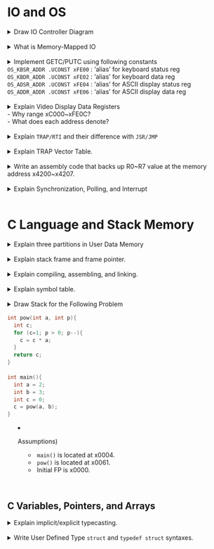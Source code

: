 # IO and OS

<details>
  <summary>Draw IO Controller Diagram</summary>
  <p>
  
  <img src="../images/m08/001.png">
  
  </p>
</details><br>

<details>
  <summary>What is Memory-Mapped IO</summary>
  <p>
  
  Assign a memory address to each device register <br>
  <img src="../images/m08/002.png">
  </p>
</details><br>

<details>
  <summary>Implement GETC/PUTC using following constants
  <br>
  <code>OS_KBSR_ADDR .UCONST xFE00</code> : ‘alias’ for keyboard status reg <br>
  <code>OS_KBDR_ADDR .UCONST xFE02</code> : ‘alias’ for keyboard data reg <br>
  <code>OS_ADSR_ADDR .UCONST xFE04</code> : ‘alias’ for ASCII display status reg <br>
  <code>OS_ADDR_ADDR .UCONST xFE06</code> : ‘alias’ for ASCII display data reg <br>
  
  </summary>
  <p>
  
```assy
OS_KBSR_ADDR .UCONST xFE00    ; ‘alias’ for keyboard status reg
OS_KBDR_ADDR .UCONST xFE02    ; ‘alias’ for keyboard data reg
OS_ADSR_ADDR .UCONST xFE04    ; ‘alias’ for ASCII display status reg
OS_ADDR_ADDR .UCONST xFE06    ; ‘alias’ for ASCII display data reg

.CODE
;; Keyboard Read Code
GETC
  LC R0, OS_KBSR_ADDR
  LDR R0, R0, #0
  BRnz GETC
  LC R0, OS_KBDR_ADDR
  LDR R0, R0, #0          ; Read Keyboard input and write on R0.

;; ASCII Display Write Code
PUTC
  LC R1, OS_ADSR_ADDR
  LDR R1, R1, #0
  BRnz PUTC
  LC R1, OS_ADDR_ADDR
  STR R0, R1, #0          ; Write R0 to ASCII Display(R1)
```
  
  </p>
</details><br>

<details>
  <summary>Explain Video Display Data Registers <br>
  - Why range xC000~xFE0C? <br>
  - What does each address denote?<br>
  
  </summary>
  <p>
  
  $`128\times 124`$ addresses, each denoting pixels. MSB not used and 5 digits for each RGB.
  
  </p>
</details><br>

<details>
  <summary>Explain <code>TRAP/RTI</code> and their difference with <code>JSR/JMP</code></summary>
  <p>
  
  [Answer](../notes/m08.md#concept-trap--rti-instruction)
  
  </p>
</details><br>

<details>
  <summary>Explain TRAP Vector Table.</summary>
  <p>
  
  [Answer](../notes/m08.md#concept-trap-vector-table)   
  - The first 256 lines of OS Program Memory.
    ```assy
    .OS
    .CODE
    .ADDR x8000
        JMP TRAP_GETC       ; x00
        JMP TRAP_PUTC       ; x01
        JMP TRAP_DRAW_H_LINE; x02
        ...
        JMP TRAP_TURNOFF_CPU; xFF
    ```
  
  </p>
</details><br>

<details>
  <summary>Write an assembly code that backs up R0~R7 value at the memory address x4200~x4207.</summary>
  <p>
  
```assy
TEMPS .UCONST x4200   ; Label the temporary storage as TEMP and assign x4200.
LC R7, TEMPS          ; Load the address of TEMPS into R7
STR R0, R7, #0        ; Store R0 in TEMPS[0]
STR R1, R7, #1        ; Store R1 in TEMPS[1]
STR R2, R7, #2        ; Store R2 in TEMPS[2]
STR R3, R7, #3        ; Store R3 in TEMPS[3]
STR R4, R7, #4        ; Store R4 in TEMPS[4]
STR R5, R7, #5        ; Store R5 in TEMPS[5]
STR R6, R7, #6        ; Store R6 in TEMPS[6]
```
  
  </p>
</details><br>

<details>
  <summary>Explain Synchronization, Polling, and Interrupt</summary>
  <p>
  
  [Answer](../notes/m08.md#concept-synchronization)   

  </p>
</details><br>



# C Language and Stack Memory

<details>
  <summary>Explain three partitions in User Data Memory</summary>
  <p>
  
  <img src="../images/m09/002.png">
  
  </p>
</details><br>

<details>
  <summary>Explain stack frame and frame pointer.</summary>
  <p>
  
  [Answer](../notes/m09.md#concept-stack-frame)   
  
  </p>
</details><br>

<details>
  <summary>Explain compiling, assembling, and linking.</summary>
  <p>
  
  <img src="../images/m09/001.png"><br>
  
  - Compiling : High Level Program (.c) -> Assembly (.asm)
  - Assembling : Assembly (.asm) -> Machine code (.o, .obj)
  - Linking : Machine code (.o, .obj) -> Executable.
  
  </p>
</details><br>

<details>
  <summary>Explain symbol table.</summary>
  <p>
  
  [Answer](../notes/m09.md#concept-symbol-table)   
  
  </p>
</details><br>

<details>
  <summary>Draw Stack for the Following Problem
  
```c
int pow(int a, int p){
  int c;
  for (c=1; p > 0; p--){
    c = c * a;
  }
  return c;
}

int main(){
  int a = 2;
  int b = 3;
  int c = 0;
  c = pow(a, b);
}
```

- Assumptions)
  - `main()` is located at x0004.
  - `pow()` is located at x0061.
  - Initial FP is x0000.  
  
  </summary>
  <p>
  
|Address|Value|Desc.|
|:-:|:-:|:-|
|x7FF3|#1->#2->#4->#8|c|
|x7FF4|x7FFC|pow's FP|
|x7FF5|x0062|pow's RA|
|x7FF6|#8|pow's RV|
|x7FF7|#2|a|
|x7FF8|#3->#2->#1->#0|p|
|x7FF9|#0->#8|c|
|x7FFA|#3|b|
|x7FFB|#2|a|
|x7FFC|x0000|main's FP|
|x7FFD|x0005|main's RA|
|x7FFE|0|main's RV|
|x7FFF||Argument to main|
  
  </p>
</details><br>


## C Variables, Pointers, and Arrays

<details>
  <summary>Explain implicit/explicit typecasting.</summary>
  <p>
  
  [Answer](../notes/m10.md#concept-type-casting)   
  
  </p>
</details><br>

<details>
  <summary>Write User Defined Type <code>struct</code> and <code>typedef struct</code> syntaxes.</summary>
  <p>
  
  [Answer](../notes/m10.md#concept-user-defined-type)   
  
  </p>
</details><br>



